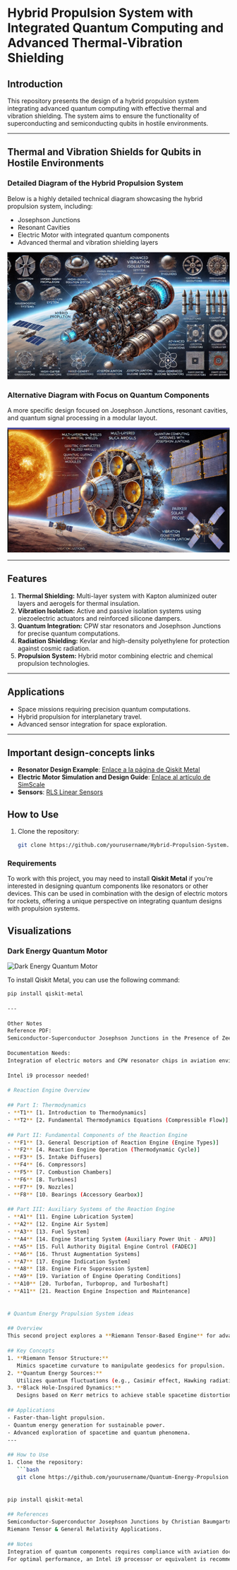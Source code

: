# Hybrid Propulsion System with Integrated Quantum Computing and Advanced Thermal-Vibration Shielding

## Introduction
This repository presents the design of a hybrid propulsion system integrating advanced quantum computing with effective thermal and vibration shielding. The system aims to ensure the functionality of superconducting and semiconducting qubits in hostile environments.

---

## Thermal and Vibration Shields for Qubits in Hostile Environments

### Detailed Diagram of the Hybrid Propulsion System
Below is a highly detailed technical diagram showcasing the hybrid propulsion system, including:

- Josephson Junctions
- Resonant Cavities
- Electric Motor with integrated quantum components
- Advanced thermal and vibration shielding layers

![Hybrid Propulsion System](images/technical_ideas/40707c9c-9ea6-4d57-b359-fd2848096b8d.jpeg)

### Alternative Diagram with Focus on Quantum Components
A more specific design focused on Josephson Junctions, resonant cavities, and quantum signal processing in a modular layout.

![SOLAR-PARKER](SOLAR-PARKER/modules/diagrams/motors/Hydrazyne/Chemical_components_images/solarParkerInternalDesignQuantum.png)

---

## Features
1. **Thermal Shielding:** Multi-layer system with Kapton aluminized outer layers and aerogels for thermal insulation.
2. **Vibration Isolation:** Active and passive isolation systems using piezoelectric actuators and reinforced silicone dampers.
3. **Quantum Integration:** CPW star resonators and Josephson Junctions for precise quantum computations.
4. **Radiation Shielding:** Kevlar and high-density polyethylene for protection against cosmic radiation.
5. **Propulsion System:** Hybrid motor combining electric and chemical propulsion technologies.

---

## Applications
- Space missions requiring precision quantum computations.
- Hybrid propulsion for interplanetary travel.
- Advanced sensor integration for space exploration.

---
## Important design-concepts links

- **Resonator Design Example**: [Enlace a la página de Qiskit Metal](https://qiskit-community.github.io/qiskit-metal/circuit-examples/B.Resonators/11-Resonator_Meander.html)
- **Electric Motor Simulation and Design Guide**: [Enlace al artículo de SimScale](https://www.simscale.com/blog/electric-motor-simulation-and-design/)
- **Sensors**: [RLS Linear Sensors](https://www.rls.si/eng/linear?msclkid=9ba32184f91f1cd90b5946164d378733&utm_source=bing&utm_medium=cpc&utm_campaign=Europe%20%20-%20Linear%20encoders&utm_term=linear%20sensors&utm_content=Linear%20sensors)



## How to Use
1. Clone the repository:  
   ```bash
   git clone https://github.com/yourusername/Hybrid-Propulsion-System.git

### Requirements
To work with this project, you may need to install **Qiskit Metal** if you're interested in designing quantum components like resonators or other devices. This can be used in combination with the design of electric motors for rockets, offering a unique perspective on integrating quantum designs with propulsion systems.

## Visualizations  
### Dark Energy Quantum Motor  
![Dark Energy Quantum Motor](images/Captura%20de%20pantalla%202025-01-27%20215546.png)

To install Qiskit Metal, you can use the following command:

```bash
pip install qiskit-metal

---

Other Notes
Reference PDF:
Semiconductor-Superconductor Josephson Junctions in the Presence of Zeeman and Spin-Orbit Fields by Christian Baumgartner.

Documentation Needs:
Integration of electric motors and CPW resonator chips in aviation environments requires compliance and aviation documentation support. Ensure you collect and reference the necessary standards and certifications when working with these systems.

Intel i9 processor needed!

# Reaction Engine Overview

## Part I: Thermodynamics
- **T1** [1. Introduction to Thermodynamics]
- **T2** [2. Fundamental Thermodynamics Equations (Compressible Flow)]

## Part II: Fundamental Components of the Reaction Engine
- **F1** [3. General Description of Reaction Engine (Engine Types)]
- **F2** [4. Reaction Engine Operation (Thermodynamic Cycle)]
- **F3** [5. Intake Diffusers]
- **F4** [6. Compressors]
- **F5** [7. Combustion Chambers]
- **F6** [8. Turbines]
- **F7** [9. Nozzles]
- **F8** [10. Bearings (Accessory Gearbox)]

## Part III: Auxiliary Systems of the Reaction Engine
- **A1** [11. Engine Lubrication System]
- **A2** [12. Engine Air System]
- **A3** [13. Fuel System]
- **A4** [14. Engine Starting System (Auxiliary Power Unit - APU)]
- **A5** [15. Full Authority Digital Engine Control (FADEC)]
- **A6** [16. Thrust Augmentation Systems]
- **A7** [17. Engine Indication System]
- **A8** [18. Engine Fire Suppression System]
- **A9** [19. Variation of Engine Operating Conditions]
- **A10** [20. Turbofan, Turboprop, and Turboshaft]
- **A11** [21. Reaction Engine Inspection and Maintenance]


# Quantum Energy Propulsion System ideas

## Overview  
This second project explores a **Riemann Tensor-Based Engine** for advanced quantum energy propulsion, leveraging spacetime curvature and quantum mechanics. Inspired by black hole dynamics, the system integrates higher-dimensional interactions to generate energy for propulsion.

## Key Concepts  
1. **Riemann Tensor Structure:**  
   Mimics spacetime curvature to manipulate geodesics for propulsion.  
2. **Quantum Energy Sources:**  
   Utilizes quantum fluctuations (e.g., Casimir effect, Hawking radiation) to extract energy.  
3. **Black Hole-Inspired Dynamics:**  
   Designs based on Kerr metrics to achieve stable spacetime distortions.  

## Applications  
- Faster-than-light propulsion.  
- Quantum energy generation for sustainable power.  
- Advanced exploration of spacetime and quantum phenomena.  
---

## How to Use  
1. Clone the repository:  
   ```bash
   git clone https://github.com/yourusername/Quantum-Energy-Propulsion.git


pip install qiskit-metal

## References
Semiconductor-Superconductor Josephson Junctions by Christian Baumgartner.
Riemann Tensor & General Relativity Applications.

## Notes
Integration of quantum components requires compliance with aviation documentation standards.
For optimal performance, an Intel i9 processor or equivalent is recommended.
